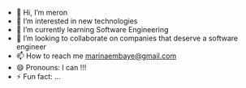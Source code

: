 - 👋 Hi, I’m meron
- 👀 I’m interested in new technologies
- 🌱 I’m currently learning Software Engineering
- 💞️ I’m looking to collaborate on companies that deserve a software engineer
- 📫 How to reach me  marinaembaye@gmail.com
- 😄 Pronouns: I can !!!
- ⚡ Fun fact: ...

<!---
meron-333/meron-333 is a ✨ special ✨ repository because its `README.md` (this file) appears on your GitHub profile.
You can click the Preview link to take a look at your changes.
--->
